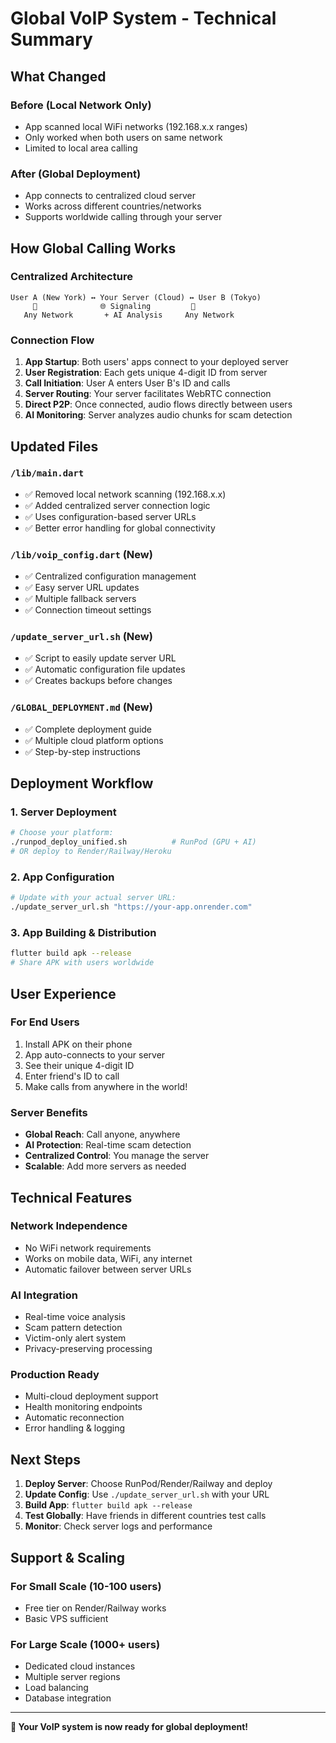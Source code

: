 # Global VoIP System - Technical Summary

## What Changed

### Before (Local Network Only)
- App scanned local WiFi networks (192.168.x.x ranges)
- Only worked when both users on same network  
- Limited to local area calling

### After (Global Deployment)
- App connects to centralized cloud server
- Works across different countries/networks
- Supports worldwide calling through your server

## How Global Calling Works

### Centralized Architecture
```
User A (New York) ↔ Your Server (Cloud) ↔ User B (Tokyo)
     📱              🌐 Signaling         📱
   Any Network       + AI Analysis     Any Network
```

### Connection Flow
1. **App Startup**: Both users' apps connect to your deployed server
2. **User Registration**: Each gets unique 4-digit ID from server  
3. **Call Initiation**: User A enters User B's ID and calls
4. **Server Routing**: Your server facilitates WebRTC connection
5. **Direct P2P**: Once connected, audio flows directly between users
6. **AI Monitoring**: Server analyzes audio chunks for scam detection

## Updated Files

### `/lib/main.dart`
- ✅ Removed local network scanning (192.168.x.x)
- ✅ Added centralized server connection logic
- ✅ Uses configuration-based server URLs
- ✅ Better error handling for global connectivity

### `/lib/voip_config.dart` (New)
- ✅ Centralized configuration management
- ✅ Easy server URL updates
- ✅ Multiple fallback servers
- ✅ Connection timeout settings

### `/update_server_url.sh` (New)
- ✅ Script to easily update server URL
- ✅ Automatic configuration file updates
- ✅ Creates backups before changes

### `/GLOBAL_DEPLOYMENT.md` (New)
- ✅ Complete deployment guide
- ✅ Multiple cloud platform options
- ✅ Step-by-step instructions

## Deployment Workflow

### 1. Server Deployment
```bash
# Choose your platform:
./runpod_deploy_unified.sh          # RunPod (GPU + AI)
# OR deploy to Render/Railway/Heroku
```

### 2. App Configuration  
```bash
# Update with your actual server URL:
./update_server_url.sh "https://your-app.onrender.com"
```

### 3. App Building & Distribution
```bash
flutter build apk --release
# Share APK with users worldwide
```

## User Experience

### For End Users
1. Install APK on their phone
2. App auto-connects to your server
3. See their unique 4-digit ID  
4. Enter friend's ID to call
5. Make calls from anywhere in the world!

### Server Benefits
- **Global Reach**: Call anyone, anywhere
- **AI Protection**: Real-time scam detection
- **Centralized Control**: You manage the server
- **Scalable**: Add more servers as needed

## Technical Features

### Network Independence
- No WiFi network requirements
- Works on mobile data, WiFi, any internet
- Automatic failover between server URLs

### AI Integration
- Real-time voice analysis
- Scam pattern detection  
- Victim-only alert system
- Privacy-preserving processing

### Production Ready
- Multi-cloud deployment support
- Health monitoring endpoints
- Automatic reconnection
- Error handling & logging

## Next Steps

1. **Deploy Server**: Choose RunPod/Render/Railway and deploy
2. **Update Config**: Use `./update_server_url.sh` with your URL
3. **Build App**: `flutter build apk --release`  
4. **Test Globally**: Have friends in different countries test calls
5. **Monitor**: Check server logs and performance

## Support & Scaling

### For Small Scale (10-100 users)
- Free tier on Render/Railway works
- Basic VPS sufficient

### For Large Scale (1000+ users)  
- Dedicated cloud instances
- Multiple server regions
- Load balancing
- Database integration

---

**🎉 Your VoIP system is now ready for global deployment!**
